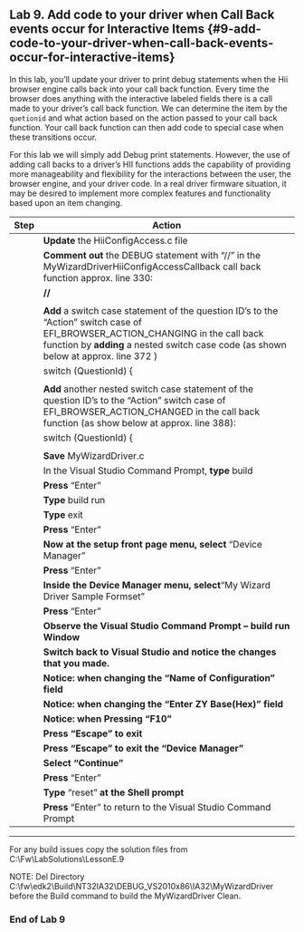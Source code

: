 <!--- @file
 file

Copyright (c) 2018, Intel Corporation. All rights reserved.<BR>

Redistribution and use in source (original document form) and 'compiled'
forms (converted to PDF, epub, HTML and other formats) with or without
modification, are permitted provided that the following conditions are met:

1) Redistributions of source code (original document form) must retain the
above copyright notice, this list of conditions and the following
disclaimer as the first lines of this file unmodified.

2) Redistributions in compiled form (transformed to other DTDs, converted to
PDF, epub, HTML and other formats) must reproduce the above copyright
notice, this list of conditions and the following disclaimer in the
documentation and/or other materials provided with the distribution.

THIS DOCUMENTATION IS PROVIDED BY TIANOCORE PROJECT "AS IS" AND ANY EXPRESS OR
IMPLIED WARRANTIES, INCLUDING, BUT NOT LIMITED TO, THE IMPLIED WARRANTIES OF
MERCHANTABILITY AND FITNESS FOR A PARTICULAR PURPOSE ARE DISCLAIMED. IN NO
EVENT SHALL TIANOCORE PROJECT BE LIABLE FOR ANY DIRECT, INDIRECT, INCIDENTAL,
SPECIAL, EXEMPLARY, OR CONSEQUENTIAL DAMAGES (INCLUDING, BUT NOT LIMITED TO,
PROCUREMENT OF SUBSTITUTE GOODS OR SERVICES; LOSS OF USE, DATA, OR PROFITS;
OR BUSINESS INTERRUPTION) HOWEVER CAUSED AND ON ANY THEORY OF LIABILITY,
WHETHER IN CONTRACT, STRICT LIABILITY, OR TORT (INCLUDING NEGLIGENCE OR
OTHERWISE) ARISING IN ANY WAY OUT OF THE USE OF THIS DOCUMENTATION, EVEN IF
ADVISED OF THE POSSIBILITY OF SUCH DAMAGE.

-->
## Lab 9\. Add code to your driver when Call Back events occur for Interactive Items {#9-add-code-to-your-driver-when-call-back-events-occur-for-interactive-items}

In this lab, you’ll update your driver to print debug statements when the Hii browser engine calls back into your call back function. Every time the browser does anything with the interactive labeled fields there is a call made to your driver’s call back function. We can determine the item by the `quetionid` and what action based on the action passed to your call back function. Your call back function can then add code to special case when these transitions occur.

For this lab we will simply add Debug print statements. However, the use of adding call backs to a driver’s HII functions adds the capability of providing more manageability and flexibility for the interactions between the user, the browser engine, and your driver code. In a real driver firmware situation, it may be desired to implement more complex features and functionality based upon an item changing.

| Step | Action |
| --- | --- |
|  | **Update** the HiiConfigAccess.c file |
|  | **Comment** **out** the DEBUG statement with “//” in the MyWizardDriverHiiConfigAccessCallback call back function approx. line 330: |
|  | **//** |
|  |  |
|  | **Add** a switch case statement of the question ID’s to the “Action” switch case of EFI_BROWSER_ACTION_CHANGING in the call back function by **adding** a nested switch case code (as shown below at approx. line 372 ) |
|  | switch (QuestionId) { |
|  |  |
|  | **Add** another nested switch case statement of the question ID’s to the “Action” switch case of EFI_BROWSER_ACTION_CHANGED in the call back function (as show below at approx. line 388): |
|  | switch (QuestionId) { |
|  |  |
|  | **Save** MyWizardDriver.c |
|  | In the Visual Studio Command Prompt, **type** build |
|  | **Press** “Enter” |
|  | **Type** build run |
|  | **Type** exit |
|  | **Press** “Enter” |
|  | ****Now at the setup front page menu,** select** “Device Manager” |
|  | **Press** “Enter” |
|  | ****Inside the Device Manager menu,** select**“My Wizard Driver Sample Formset” |
|  | **Press** “Enter” |
|  | **Observe **the Visual Studio Command Prompt – build run Window**** |
|  | **Switch back **to Visual Studio and notice the changes that you made.**** |
|  | **Notice: **when changing the “**Name of Configuration**” field**** |
|  | **Notice: **when changing the “**Enter ZY Base(Hex)**” field**** |
|  | **Notice: **when Pressing “F10”**** |
|  | **Press **“Escape” to exit**** |
|  | **Press **“Escape” to exit the “Device Manager”**** |
|  | **Select “**Continue**”** |
|  | **Press** “Enter” |
|  | **Type** “reset” ****at the Shell prompt**** |
|  | **Press** “Enter” to return to the Visual Studio Command Prompt |

---
For any build issues copy the solution files from C:\Fw\LabSolutions\LessonE.9

NOTE: Del Directory C:\fw\edk2\Build\NT32IA32\DEBUG_VS2010x86\IA32\MyWizardDriver before the Build command to build the MyWizardDriver Clean.

### End of Lab 9